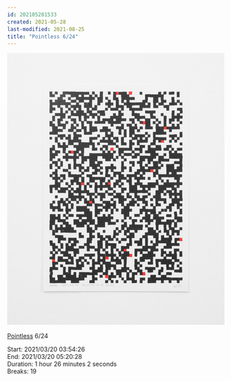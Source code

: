 ```yaml
---
id: 202105281533
created: 2021-05-28
last-modified: 2021-08-25
title: "Pointless 6/24"
---
```

![](../assets/202105281533.jpg)

[Pointless]([[202105271855]]) 6/24 

Start: 2021/03/20 03:54:26  
End: 2021/03/20 05:20:28  
Duration: 1 hour 26 minutes 2 seconds  
Breaks: 19